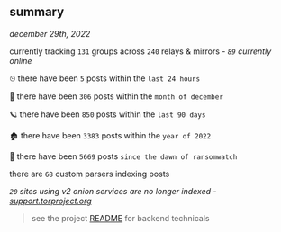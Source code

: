 
## summary
_december 29th, 2022_

currently tracking `131` groups across `240` relays & mirrors - _`89` currently online_

⏲ there have been `5` posts within the `last 24 hours`

🦈 there have been `306` posts within the `month of december`

🪐 there have been `850` posts within the `last 90 days`

🏚 there have been `3383` posts within the `year of 2022`

🦕 there have been `5669` posts `since the dawn of ransomwatch`

there are `68` custom parsers indexing posts

_`20` sites using v2 onion services are no longer indexed - [support.torproject.org](https://support.torproject.org/onionservices/v2-deprecation/)_

> see the project [README](https://github.com/joshhighet/ransomwatch#ransomwatch--) for backend technicals
